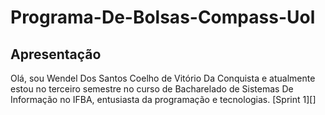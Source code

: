 ﻿# Programa-De-Bolsas-Compass-Uol
## Apresentação
Olá, sou Wendel Dos Santos Coelho de Vitório Da Conquista e atualmente estou no terceiro semestre no curso de Bacharelado de Sistemas De Informação no IFBA, entusiasta da programação e tecnologias.
[Sprint 1][]
